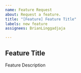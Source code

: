 ```yaml
---
name: Feature Request
about: Request a feature.
title: "[Feature] Feature Title"
labels: new feature
assignees: BrianLinggadjaja

---
```


## Feature Title
Feature Description
